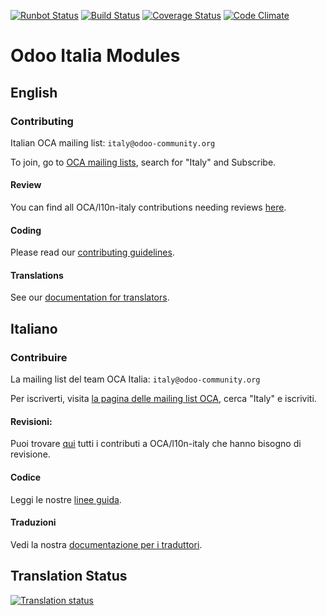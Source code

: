 [![Runbot Status](https://runbot.odoo-community.org/runbot/badge/flat/122/12.0.svg)](https://runbot.odoo-community.org/runbot/repo/github-com-oca-l10n-italy-122)
[![Build Status](https://travis-ci.org/OCA/l10n-italy.svg?branch=12.0)](https://travis-ci.org/OCA/l10n-italy/branches)
[![Coverage Status](https://coveralls.io/repos/OCA/l10n-italy/badge.svg?branch=12.0)](https://coveralls.io/r/OCA/l10n-italy?branch=12.0)
[![Code Climate](https://codeclimate.com/github/OCA/l10n-italy/badges/gpa.svg)](https://codeclimate.com/github/OCA/l10n-italy)

Odoo Italia Modules
===================

## English

### Contributing

Italian OCA mailing list: `italy@odoo-community.org`

To join, go to [OCA mailing lists](https://odoo-community.org/groups), search for "Italy" and Subscribe.

#### Review

You can find all OCA/l10n-italy contributions needing reviews [here](https://github.com/OCA/l10n-italy/pulls?q=is%3Apr+is%3Aopen+label%3A%22needs+review%22).

#### Coding

Please read our [contributing guidelines](https://github.com/OCA/odoo-community.org/blob/master/website/Contribution/CONTRIBUTING.rst).

#### Translations

See our [documentation for translators](https://github.com/OCA/l10n-italy/wiki/Traduzioni).

## Italiano

### Contribuire

La mailing list del team OCA Italia: `italy@odoo-community.org`

Per iscriverti, visita [la pagina delle mailing list OCA](https://odoo-community.org/groups), cerca "Italy" e iscriviti.

#### Revisioni:

Puoi trovare [qui](https://github.com/OCA/l10n-italy/pulls?q=is%3Apr+is%3Aopen+label%3A%22needs+review%22) tutti i contributi a OCA/l10n-italy che hanno bisogno di revisione.

#### Codice

Leggi le nostre [linee guida](https://github.com/OCA/odoo-community.org/blob/master/website/Contribution/CONTRIBUTING.rst).

#### Traduzioni

Vedi la nostra [documentazione per i traduttori](https://github.com/OCA/l10n-italy/wiki/Traduzioni).

## Translation Status

[![Translation status](https://translation.odoo-community.org/widgets/l10n-italy-12-0/-/multi-auto.svg)](https://translation.odoo-community.org/engage/l10n-italy-12-0/?utm_source=widget)
